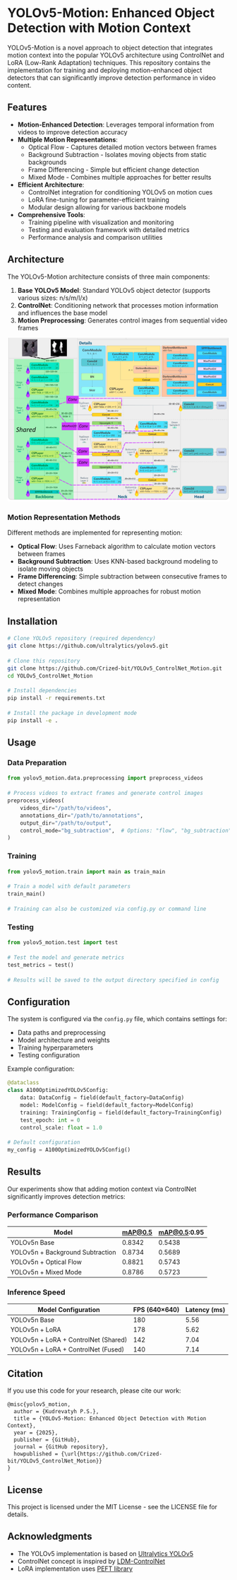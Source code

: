 # YOLOv5-Motion: Enhanced Object Detection with Motion Context

YOLOv5-Motion is a novel approach to object detection that integrates motion context into the popular YOLOv5 architecture using ControlNet and LoRA (Low-Rank Adaptation) techniques. This repository contains the implementation for training and deploying motion-enhanced object detectors that can significantly improve detection performance in video content.

## Features

- **Motion-Enhanced Detection**: Leverages temporal information from videos to improve detection accuracy
- **Multiple Motion Representations**:
  - Optical Flow - Captures detailed motion vectors between frames
  - Background Subtraction - Isolates moving objects from static backgrounds
  - Frame Differencing - Simple but efficient change detection
  - Mixed Mode - Combines multiple approaches for better results
- **Efficient Architecture**:
  - ControlNet integration for conditioning YOLOv5 on motion cues
  - LoRA fine-tuning for parameter-efficient training
  - Modular design allowing for various backbone models
- **Comprehensive Tools**:
  - Training pipeline with visualization and monitoring
  - Testing and evaluation framework with detailed metrics
  - Performance analysis and comparison utilities

## Architecture

The YOLOv5-Motion architecture consists of three main components:

1. **Base YOLOv5 Model**: Standard YOLOv5 object detector (supports various sizes: n/s/m/l/x)
2. **ControlNet**: Conditioning network that processes motion information and influences the base model
3. **Motion Preprocessing**: Generates control images from sequential video frames

![Architecture Overview](./architecture_yolo.png)

### Motion Representation Methods

Different methods are implemented for representing motion:

- **Optical Flow**: Uses Farneback algorithm to calculate motion vectors between frames
- **Background Subtraction**: Uses KNN-based background modeling to isolate moving objects
- **Frame Differencing**: Simple subtraction between consecutive frames to detect changes
- **Mixed Mode**: Combines multiple approaches for robust motion representation

## Installation

```bash
# Clone YOLOv5 repository (required dependency)
git clone https://github.com/ultralytics/yolov5.git

# Clone this repository
git clone https://github.com/Crized-bit/YOLOv5_ControlNet_Motion.git
cd YOLOv5_ControlNet_Motion

# Install dependencies
pip install -r requirements.txt

# Install the package in development mode
pip install -e .
```

## Usage

### Data Preparation

```python
from yolov5_motion.data.preprocessing import preprocess_videos

# Process videos to extract frames and generate control images
preprocess_videos(
    videos_dir="/path/to/videos",
    annotations_dir="/path/to/annotations",
    output_dir="/path/to/output",
    control_mode="bg_subtraction",  # Options: "flow", "bg_subtraction", "difference", "mixed"
)
```

### Training

```python
from yolov5_motion.train import main as train_main

# Train a model with default parameters
train_main()

# Training can also be customized via config.py or command line
```

### Testing

```python
from yolov5_motion.test import test

# Test the model and generate metrics
test_metrics = test()

# Results will be saved to the output directory specified in config
```

## Configuration

The system is configured via the `config.py` file, which contains settings for:

- Data paths and preprocessing
- Model architecture and weights
- Training hyperparameters
- Testing configuration

Example configuration:

```python
@dataclass
class A100OptimizedYOLOv5Config:
    data: DataConfig = field(default_factory=DataConfig)
    model: ModelConfig = field(default_factory=ModelConfig)
    training: TrainingConfig = field(default_factory=TrainingConfig)
    test_epoch: int = 0
    control_scale: float = 1.0

# Default configuration
my_config = A100OptimizedYOLOv5Config()
```

## Results

Our experiments show that adding motion context via ControlNet significantly improves detection metrics:

### Performance Comparison

| Model | mAP@0.5 | mAP@0.5:0.95 |
|-------|---------|--------------|
| YOLOv5n Base | 0.8342 | 0.5438 |
| YOLOv5n + Background Subtraction | 0.8734 | 0.5689 |
| YOLOv5n + Optical Flow | 0.8821 | 0.5743 |
| YOLOv5n + Mixed Mode | 0.8786 | 0.5723 |

### Inference Speed

| Model Configuration | FPS (640×640) | Latency (ms) |
|---------------------|---------------|--------------|
| YOLOv5n Base | 180 | 5.56 |
| YOLOv5n + LoRA | 178 | 5.62 |
| YOLOv5n + LoRA + ControlNet (Shared) | 142 | 7.04 |
| YOLOv5n + LoRA + ControlNet (Fused) | 140 | 7.14 |

## Citation

If you use this code for your research, please cite our work:

```
@misc{yolov5_motion,
  author = {Kudrevatyh P.S.},
  title = {YOLOv5-Motion: Enhanced Object Detection with Motion Context},
  year = {2025},
  publisher = {GitHub},
  journal = {GitHub repository},
  howpublished = {\url{https://github.com/Crized-bit/YOLOv5_ControlNet_Motion}}
}
```

## License

This project is licensed under the MIT License - see the LICENSE file for details.

## Acknowledgments

- The YOLOv5 implementation is based on [Ultralytics YOLOv5](https://github.com/ultralytics/yolov5)
- ControlNet concept is inspired by [LDM-ControlNet](https://github.com/lllyasviel/ControlNet)
- LoRA implementation uses [PEFT library](https://github.com/huggingface/peft)